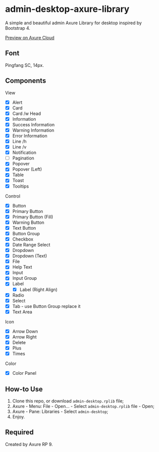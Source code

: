 # admin-desktop-axure-library
A simple and beautiful admin Axure Library for desktop inspired by Bootstrap 4.

[Preview on Axure Cloud](https://8yoq1y.axshare.com)

## Font
Pingfang SC, 14px.

##  Components
View
- [x] Alert
- [x] Card
 - [x] Card /w Head
- [x] Information
 - [x] Success Information
 - [x] Warning Information
 - [x] Error Information
- [x] Line /h
 - [x] Line /v
- [x] Notification
- [ ] Pagination
- [x] Popover
 - [x] Popover (Left)
- [x] Table
- [x] Toast
- [x] Tooltips

Control
- [x] Button
 - [x] Primary Button
 - [x] Primary Button (Fill)
 - [x] Warning Button
 - [x] Text Button
 - [x] Button Group
- [x] Checkbox
- [x] Date Range Select
- [x] Dropdown
 - [x] Dropdown (Text)
- [x] File
- [x] Help Text
- [x] Input
 - [x] Input Group
- [x] Label
  - [x] Label (Right Align)
- [x] Radio
- [x] Select
- [x] Tab - use Button Group replace it
- [x] Text Area

Icon
- [x] Arrow Down
- [x] Arrow Right
- [x] Delete
- [x] Plus
- [x] Times

Color
- [x] Color Panel

## How-to Use
1. Clone this repo, or download `admin-desktop.rplib` file;
2. Axure - Menu: File - Open... - Select `admin-desktop.rplib` file - Open;
3. Axure - Pane: Libraries - Select `admin-desktop`;
4. Enjoy.

## Required
Created by Axure RP 9.